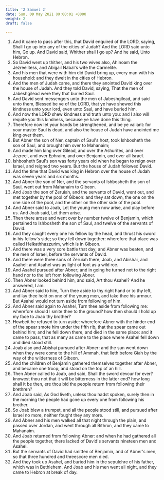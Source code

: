 ```yaml
---
title: '2 Samuel 2'
date: Sun, 09 May 2021 00:00:01 +0000
weight: 2
draft: false
  
---
```


1. And it came to pass after this, that David enquired of the LORD, saying, Shall I go up into any of the cities of Judah? And the LORD said unto him, Go up. And David said, Whither shall I go up? And he said, Unto Hebron.
2. So David went up thither, and his two wives also, Ahinoam the Jezreelitess, and Abigail Nabal's wife the Carmelite.
3. And his men that were with him did David bring up, every man with his household: and they dwelt in the cities of Hebron.
4. And the men of Judah came, and there they anointed David king over the house of Judah. And they told David, saying, That the men of Jabeshgilead were they that buried Saul.
5. And David sent messengers unto the men of Jabeshgilead, and said unto them, Blessed be ye of the LORD, that ye have shewed this kindness unto your lord, even unto Saul, and have buried him.
6. And now the LORD shew kindness and truth unto you: and I also will requite you this kindness, because ye have done this thing.
7. Therefore now let your hands be strengthened, and be ye valiant: for your master Saul is dead, and also the house of Judah have anointed me king over them.
8. But Abner the son of Ner, captain of Saul's host, took Ishbosheth the son of Saul, and brought him over to Mahanaim;
9. And made him king over Gilead, and over the Ashurites, and over Jezreel, and over Ephraim, and over Benjamin, and over all Israel.
10. Ishbosheth Saul's son was forty years old when he began to reign over Israel, and reigned two years. But the house of Judah followed David.
11. And the time that David was king in Hebron over the house of Judah was seven years and six months.
12. And Abner the son of Ner, and the servants of Ishbosheth the son of Saul, went out from Mahanaim to Gibeon.
13. And Joab the son of Zeruiah, and the servants of David, went out, and met together by the pool of Gibeon: and they sat down, the one on the one side of the pool, and the other on the other side of the pool.
14. And Abner said to Joab, Let the young men now arise, and play before us. And Joab said, Let them arise.
15. Then there arose and went over by number twelve of Benjamin, which pertained to Ishbosheth the son of Saul, and twelve of the servants of David.
16. And they caught every one his fellow by the head, and thrust his sword in his fellow's side; so they fell down together: wherefore that place was called Helkathhazzurim, which is in Gibeon.
17. And there was a very sore battle that day; and Abner was beaten, and the men of Israel, before the servants of David.
18. And there were three sons of Zeruiah there, Joab, and Abishai, and Asahel: and Asahel was as light of foot as a wild roe.
19. And Asahel pursued after Abner; and in going he turned not to the right hand nor to the left from following Abner.
20. Then Abner looked behind him, and said, Art thou Asahel? And he answered, I am.
21. And Abner said to him, Turn thee aside to thy right hand or to thy left, and lay thee hold on one of the young men, and take thee his armour. But Asahel would not turn aside from following of him.
22. And Abner said again to Asahel, Turn thee aside from following me: wherefore should I smite thee to the ground? how then should I hold up my face to Joab thy brother?
23. Howbeit he refused to turn aside: wherefore Abner with the hinder end of the spear smote him under the fifth rib, that the spear came out behind him; and he fell down there, and died in the same place: and it came to pass, that as many as came to the place where Asahel fell down and died stood still.
24. Joab also and Abishai pursued after Abner: and the sun went down when they were come to the hill of Ammah, that lieth before Giah by the way of the wilderness of Gibeon.
25. And the children of Benjamin gathered themselves together after Abner, and became one troop, and stood on the top of an hill.
26. Then Abner called to Joab, and said, Shall the sword devour for ever? knowest thou not that it will be bitterness in the latter end? how long shall it be then, ere thou bid the people return from following their brethren?
27. And Joab said, As God liveth, unless thou hadst spoken, surely then in the morning the people had gone up every one from following his brother.
28. So Joab blew a trumpet, and all the people stood still, and pursued after Israel no more, neither fought they any more.
29. And Abner and his men walked all that night through the plain, and passed over Jordan, and went through all Bithron, and they came to Mahanaim.
30. And Joab returned from following Abner: and when he had gathered all the people together, there lacked of David's servants nineteen men and Asahel.
31. But the servants of David had smitten of Benjamin, and of Abner's men, so that three hundred and threescore men died.
32. And they took up Asahel, and buried him in the sepulchre of his father, which was in Bethlehem. And Joab and his men went all night, and they came to Hebron at break of day.
